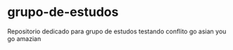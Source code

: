 # grupo-de-estudos
Repositorio dedicado para grupo de estudos
testando conflito
go asian you go amazian


